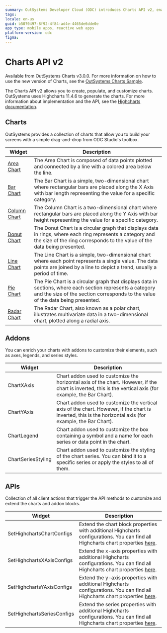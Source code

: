 ```yaml
---
summary: OutSystems Developer Cloud (ODC) introduces Charts API v2, enabling advanced chart creation and customization using Highcharts 11.4.6.
tags:
locale: en-us
guid: b5070497-8f92-4f84-ad4e-4465de6dde0e
app_type: mobile apps, reactive web apps
platform-version: odc
figma:
---
```

# Charts API v2

<div class="info" markdown="1">

Available from OutSystems Charts v3.0.0. For more information on how to use the new version of Charts, see the [OutSystems Charts Sample](https://charts.outsystems.com/). 

</div>

The Charts API v2 allows you to create, populate, and customize charts. OutSystems uses Highcharts 11.4.6 to generate the charts. For more information about implementation and the API, see the [Highcharts documentation](https://api.highcharts.com/highcharts/). 

## Charts

OutSystems provides a collection of charts that allow you to build your screens with a simple drag-and-drop from ODC Studio's toolbox.

|Widget|Description |
|---|---|
|[Area Chart](area.md)|The Area Chart is composed of data points plotted and connected by a line with a colored area below the line.|
|[Bar Chart](bar.md)|The Bar Chart is a simple, two-dimensional chart where rectangular bars are placed along the X Axis with bar length representing the value for a specific category.|
|[Column Chart](column.md)|The Column Chart is a two-dimensional chart where rectangular bars are placed along the Y Axis with bar height representing the value for a specific category.|
|[Donut Chart](donut.md)|The Donut Chart is a circular graph that displays data in rings, where each ring represents a category and the size of the ring corresponds to the value of the data being presented.|
|[Line Chart](line.md)|The Line Chart is a simple, two-dimensional chart where each point represents a single value. The data points are joined by a line to depict a trend, usually a period of time.
|[Pie Chart](pie.md)|The Pie Chart is a circular graph that displays data in sections, where each section represents a category and the size of the section corresponds to the value of the data being presented.|
|[Radar Chart](radar.md)|The Radar Chart, also known as a polar chart, illustrates multivariate data in a two-dimensional chart, plotted along a radial axis.|

## Addons

You can enrich your charts with addons to customize their elements, such as axes, legends, and series styles.

|Widget|Description|
|---|---|
|ChartXAxis|Chart addon used to customize the horizontal axis of the chart. However, if the chart is inverted, this is the vertical axis (for example, the Bar Chart).|
|ChartYAxis|Chart addon used to customize the vertical axis of the chart. However, if the chart is inverted, this is the horizontal axis (for example, the Bar Chart).|
|ChartLegend|Chart addon used to customize the box containing a symbol and a name for each series or data point in the chart.|
|ChartSeriesStyling|Chart addon used to customize the styling of the chart series. You can bind it to a specific series or apply the styles to all of them.|

## APIs

Collection of all client actions that trigger the API methods to customize and extend the charts and addon blocks.

|Widget|Description|
|---|---|
|SetHighchartsChartConfigs|Extend the chart block properties with additional Highcharts configurations. You can find all Highcharts chart properties [here](https://api.highcharts.com/highcharts/).|
|SetHighchartsXAxisConfigs|Extend the x-axis properties with additional Highcharts configurations. You can find all Highcharts chart properties [here](https://api.highcharts.com/highcharts/xAxis).|
|SetHighchartsYAxisConfigs|Extend the y-axis properties with additional Highcharts configurations. You can find all Highcharts chart properties [here](https://api.highcharts.com/highcharts/yAxis).|
|SetHighchartsSeriesConfigs|Extend the series properties with additional Highcharts configurations. You can find all Highcharts chart properties [here](https://api.highcharts.com/highcharts/series).|
